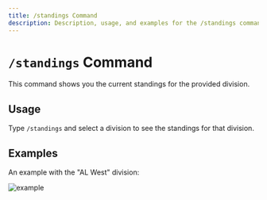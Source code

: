```yaml
---
title: /standings Command
description: Description, usage, and examples for the /standings command for the MLB Game Feed Discord bot
---
```


# `/standings` Command

This command shows you the current standings for the provided division.

## Usage

Type `/standings` and select a division to see the standings for that division.

## Examples

An example with the "AL West" division:

![example](https://cdn.chew.pro/imgs/bLbZq7q.png)
